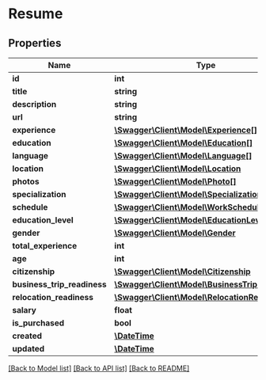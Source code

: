 # Resume

## Properties
Name | Type | Description | Notes
------------ | ------------- | ------------- | -------------
**id** | **int** |  | [optional] 
**title** | **string** |  | [optional] 
**description** | **string** |  | [optional] 
**url** | **string** |  | [optional] 
**experience** | [**\Swagger\Client\Model\Experience[]**](Experience.md) |  | [optional] 
**education** | [**\Swagger\Client\Model\Education[]**](Education.md) |  | [optional] 
**language** | [**\Swagger\Client\Model\Language[]**](Language.md) |  | [optional] 
**location** | [**\Swagger\Client\Model\Location**](Location.md) |  | [optional] 
**photos** | [**\Swagger\Client\Model\Photo[]**](Photo.md) |  | [optional] 
**specialization** | [**\Swagger\Client\Model\Specialization**](Specialization.md) |  | [optional] 
**schedule** | [**\Swagger\Client\Model\WorkSchedule**](WorkSchedule.md) |  | [optional] 
**education_level** | [**\Swagger\Client\Model\EducationLevel**](EducationLevel.md) |  | [optional] 
**gender** | [**\Swagger\Client\Model\Gender**](Gender.md) |  | [optional] 
**total_experience** | **int** |  | [optional] 
**age** | **int** |  | [optional] 
**citizenship** | [**\Swagger\Client\Model\Citizenship**](Citizenship.md) |  | [optional] 
**business_trip_readiness** | [**\Swagger\Client\Model\BusinessTripReadiness**](BusinessTripReadiness.md) |  | [optional] 
**relocation_readiness** | [**\Swagger\Client\Model\RelocationReadiness**](RelocationReadiness.md) |  | [optional] 
**salary** | **float** |  | [optional] 
**is_purchased** | **bool** |  | [optional] 
**created** | [**\DateTime**](\DateTime.md) |  | [optional] 
**updated** | [**\DateTime**](\DateTime.md) |  | [optional] 

[[Back to Model list]](../../README.md#documentation-for-models) [[Back to API list]](../../README.md#documentation-for-api-endpoints) [[Back to README]](../../README.md)

